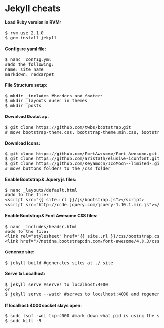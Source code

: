 Jekyll cheats
=============

<h4>Load Ruby version in RVM:</h4>
<pre>
$ rvm use 2.1.0
$ gem install jekyll
</pre>

<h4>Configure yaml file:</h4>
<pre>
$ nano _config.yml
#add the following:
name: site name
markdown: redcarpet
</pre>

<h4>File Structure setup:</h4>
<pre>
$ mkdir _includes #headers and footers
$ mkdir _layouts #used in themes
$ mkdir _posts
</pre>

<h4>Download Bootstrap:</h4>
<pre>
$ git clone https://github.com/twbs/bootstrap.git
# move bootstrap-theme.css, bootstrap-theme.min.css, bootstrap.css, bootstrap.min.css to the /css folder
</pre>

<h4>Download Icons:</h4>
<pre>
$ git clone https://github.com/FortAwesome/Font-Awesome.git #Font Awesome
$ git clone https://github.com/aristath/elusive-iconfont.git #elusive
$ git clone https://github.com/Keyamoon/IcoMoon--limited-.git #icomoon
# move buttons folders to the /css folder
</pre>

<h4>Enable Bootstrap & Jquery js files:</h4>
<pre>
$ nano _layouts/default.html
#add to the file:
&lt;script src="{{ site.url }}/js/bootstrap.js"&gt;&lt;/script&gt;
&lt;script src="http://code.jquery.com/jquery-1.10.1.min.js"&gt;&lt;/script&gt;
</pre>

<h4>Enable Bootstrap & Font Awesome CSS files:</h4>
<pre>
$ nano _includes/header.html
#add to the file:
&lt;link rel="stylesheet" href="{{ site.url }}/css/bootstrap.css&gt;
&lt;link href="//netdna.bootstrapcdn.com/font-awesome/4.0.3/css/font-awesome.css" rel="stylesheet"&gt;
</pre>

<h4>Generate site:</h4>
<pre>
$ jekyll build #generates sites at ./_site
</pre>

<h4>Serve to Localhost:</h4>
<pre>
$ jekyll serve #serves to localhost:4000
or
$ jekyll serve --watch #serves to localhost:4000 and regenerates for changes
</pre>

<h4>If localhost:4000 socket stays open:</h4>
<pre>
$ sudo lsof -wni tcp:4000 #mark down what pid is using the socket
$ sudo kill -9 <pid>
</pre>
